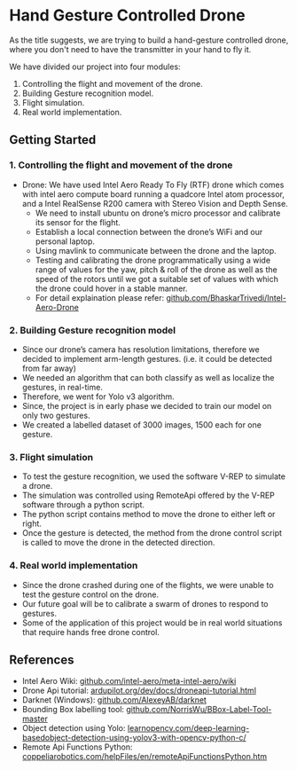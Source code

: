 # Hand Gesture Controlled Drone
As the title suggests, we are trying to build a hand-gesture controlled drone, where you don't need to have the transmitter in your hand to fly it.

We have divided our project into four modules:
1. Controlling the flight and movement of the drone.
2. Building Gesture recognition model.
3. Flight simulation.
4. Real world implementation.

## Getting Started

### 1. Controlling the flight and movement of the drone
* Drone: We have used Intel Aero Ready To Fly (RTF) drone which comes with intel aero compute board running a quadcore Intel atom processor, and a Intel RealSense R200 camera with Stereo Vision and Depth Sense.
  * We need to install ubuntu on drone’s micro processor and calibrate its sensor for the flight.
  * Establish a local connection between the drone’s WiFi and our personal laptop.
  * Using mavlink to communicate between the drone and the laptop.
  * Testing and calibrating the drone programmatically using a wide range of values for the yaw, pitch & roll of the drone as well as the       speed of the rotors until we got a suitable set of values with which the drone could hover in a stable manner.
  * For detail explaination please refer: [github.com/BhaskarTrivedi/Intel-Aero-Drone](https://github.com/BhaskarTrivedi/Intel-Aero-Drone)

### 2. Building Gesture recognition model
* Since our drone’s camera has resolution limitations, therefore we decided to implement arm-length gestures. (i.e. it could be detected from far away)
* We needed an algorithm that can both classify as well as localize the gestures, in real-time.
* Therefore, we went for Yolo v3 algorithm.
* Since, the project is in early phase we decided to train our model on only two gestures.
* We created a labelled dataset of 3000 images, 1500 each for one gesture.

### 3. Flight simulation
* To test the gesture recognition, we used the software V-REP to simulate a drone.
* The simulation was controlled using RemoteApi offered by the V-REP software through a python script.
* The python script contains method to move the drone to either left or right.
* Once the gesture is detected, the method from the drone control script is called to move the drone in the detected direction.

### 4. Real world implementation
* Since the drone crashed during one of the flights, we were unable to test the gesture control on the drone.
* Our future goal will be to calibrate a swarm of drones to respond to gestures.
* Some of the application of this project would be in real world situations that require hands free drone control.

## References
* Intel Aero Wiki: [github.com/intel-aero/meta-intel-aero/wiki](https://github.com/intel-aero/meta-intel-aero/wiki)
* Drone Api tutorial: [ardupilot.org/dev/docs/droneapi-tutorial.html](http://ardupilot.org/dev/docs/droneapi-tutorial.html)
* Darknet (Windows): [github.com/AlexeyAB/darknet](https://github.com/AlexeyAB/darknet)
* Bounding Box labelling tool: [github.com/NorrisWu/BBox-Label-Tool-master](https://github.com/NorrisWu/BBox-Label-Tool-master)
* Object detection using Yolo: [learnopencv.com/deep-learning-basedobject-detection-using-yolov3-with-opencv-python-c/](https://www.learnopencv.com/deep-learning-basedobject-detection-using-yolov3-with-opencv-python-c/)
* Remote Api Functions Python: [coppeliarobotics.com/helpFiles/en/remoteApiFunctionsPython.htm](http://www.coppeliarobotics.com/helpFiles/en/remoteApiFunctionsPython.htm)
